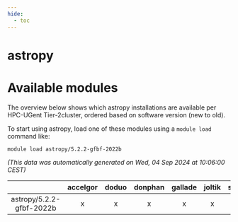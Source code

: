 ```yaml
---
hide:
  - toc
---
```


astropy
=======

# Available modules


The overview below shows which astropy installations are available per HPC-UGent Tier-2cluster, ordered based on software version (new to old).

To start using astropy, load one of these modules using a `module load` command like:

```shell
module load astropy/5.2.2-gfbf-2022b
```

*(This data was automatically generated on Wed, 04 Sep 2024 at 10:06:00 CEST)*  

| |accelgor|doduo|donphan|gallade|joltik|shinx|skitty|
| :---: | :---: | :---: | :---: | :---: | :---: | :---: | :---: |
|astropy/5.2.2-gfbf-2022b|x|x|x|x|x|x|x|
